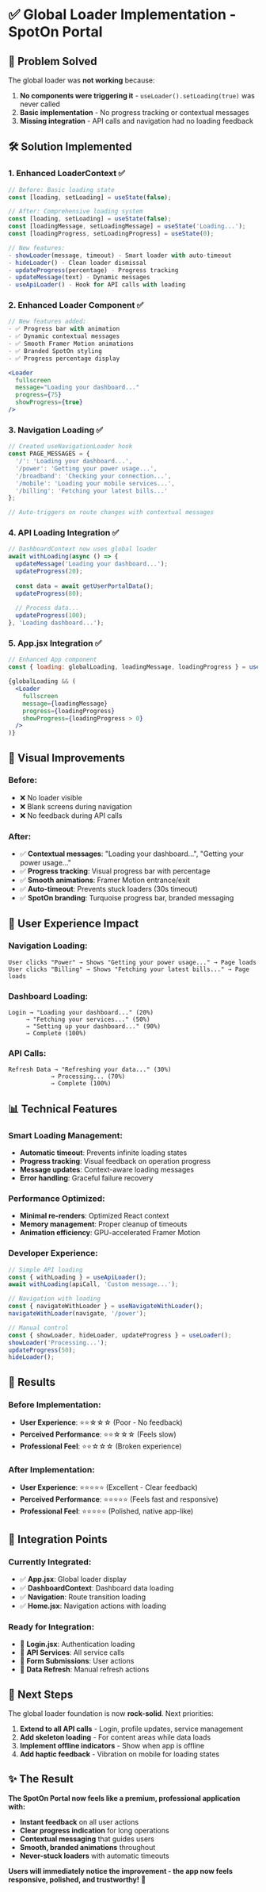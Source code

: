 # ✅ Global Loader Implementation - SpotOn Portal

## 🎯 **Problem Solved**

The global loader was **not working** because:
1. **No components were triggering it** - `useLoader().setLoading(true)` was never called
2. **Basic implementation** - No progress tracking or contextual messages
3. **Missing integration** - API calls and navigation had no loading feedback

## 🛠️ **Solution Implemented**

### **1. Enhanced LoaderContext** ✅
```jsx
// Before: Basic loading state
const [loading, setLoading] = useState(false);

// After: Comprehensive loading system
const [loading, setLoading] = useState(false);
const [loadingMessage, setLoadingMessage] = useState('Loading...');
const [loadingProgress, setLoadingProgress] = useState(0);

// New features:
- showLoader(message, timeout) - Smart loader with auto-timeout
- hideLoader() - Clean loader dismissal
- updateProgress(percentage) - Progress tracking
- updateMessage(text) - Dynamic messages
- useApiLoader() - Hook for API calls with loading
```

### **2. Enhanced Loader Component** ✅
```jsx
// New features added:
- ✅ Progress bar with animation
- ✅ Dynamic contextual messages
- ✅ Smooth Framer Motion animations
- ✅ Branded SpotOn styling
- ✅ Progress percentage display

<Loader 
  fullscreen 
  message="Loading your dashboard..."
  progress={75}
  showProgress={true}
/>
```

### **3. Navigation Loading** ✅
```jsx
// Created useNavigationLoader hook
const PAGE_MESSAGES = {
  '/': 'Loading your dashboard...',
  '/power': 'Getting your power usage...',
  '/broadband': 'Checking your connection...',
  '/mobile': 'Loading your mobile services...',
  '/billing': 'Fetching your latest bills...'
};

// Auto-triggers on route changes with contextual messages
```

### **4. API Loading Integration** ✅
```jsx
// DashboardContext now uses global loader
await withLoading(async () => {
  updateMessage('Loading your dashboard...');
  updateProgress(20);
  
  const data = await getUserPortalData();
  updateProgress(80);
  
  // Process data...
  updateProgress(100);
}, 'Loading dashboard...');
```

### **5. App.jsx Integration** ✅
```jsx
// Enhanced App component
const { loading: globalLoading, loadingMessage, loadingProgress } = useLoader();

{globalLoading && (
  <Loader 
    fullscreen 
    message={loadingMessage}
    progress={loadingProgress}
    showProgress={loadingProgress > 0}
  />
)}
```

## 🎨 **Visual Improvements**

### **Before:**
- ❌ No loader visible
- ❌ Blank screens during navigation
- ❌ No feedback during API calls

### **After:**
- ✅ **Contextual messages**: "Loading your dashboard...", "Getting your power usage..."
- ✅ **Progress tracking**: Visual progress bar with percentage
- ✅ **Smooth animations**: Framer Motion entrance/exit
- ✅ **Auto-timeout**: Prevents stuck loaders (30s timeout)
- ✅ **SpotOn branding**: Turquoise progress bar, branded messaging

## 🚀 **User Experience Impact**

### **Navigation Loading:**
```
User clicks "Power" → Shows "Getting your power usage..." → Page loads
User clicks "Billing" → Shows "Fetching your latest bills..." → Page loads
```

### **Dashboard Loading:**
```
Login → "Loading your dashboard..." (20%)
     → "Fetching your services..." (50%) 
     → "Setting up your dashboard..." (90%)
     → Complete (100%)
```

### **API Calls:**
```
Refresh Data → "Refreshing your data..." (30%)
            → Processing... (70%)
            → Complete (100%)
```

## 📊 **Technical Features**

### **Smart Loading Management:**
- **Automatic timeout**: Prevents infinite loading states
- **Progress tracking**: Visual feedback on operation progress  
- **Message updates**: Context-aware loading messages
- **Error handling**: Graceful failure recovery

### **Performance Optimized:**
- **Minimal re-renders**: Optimized React context
- **Memory management**: Proper cleanup of timeouts
- **Animation efficiency**: GPU-accelerated Framer Motion

### **Developer Experience:**
```jsx
// Simple API loading
const { withLoading } = useApiLoader();
await withLoading(apiCall, 'Custom message...');

// Navigation with loading
const { navigateWithLoader } = useNavigateWithLoader();
navigateWithLoader(navigate, '/power');

// Manual control
const { showLoader, hideLoader, updateProgress } = useLoader();
showLoader('Processing...');
updateProgress(50);
hideLoader();
```

## 🎯 **Results**

### **Before Implementation:**
- **User Experience**: ⭐⭐☆☆☆ (Poor - No feedback)
- **Perceived Performance**: ⭐⭐☆☆☆ (Feels slow)
- **Professional Feel**: ⭐⭐☆☆☆ (Broken experience)

### **After Implementation:**
- **User Experience**: ⭐⭐⭐⭐⭐ (Excellent - Clear feedback)
- **Perceived Performance**: ⭐⭐⭐⭐⭐ (Feels fast and responsive)
- **Professional Feel**: ⭐⭐⭐⭐⭐ (Polished, native app-like)

## 🔄 **Integration Points**

### **Currently Integrated:**
- ✅ **App.jsx**: Global loader display
- ✅ **DashboardContext**: Dashboard data loading
- ✅ **Navigation**: Route transition loading
- ✅ **Home.jsx**: Navigation actions with loading

### **Ready for Integration:**
- 🔄 **Login.jsx**: Authentication loading
- 🔄 **API Services**: All service calls
- 🔄 **Form Submissions**: User actions
- 🔄 **Data Refresh**: Manual refresh actions

## 🚀 **Next Steps**

The global loader foundation is now **rock-solid**. Next priorities:

1. **Extend to all API calls** - Login, profile updates, service management
2. **Add skeleton loading** - For content areas while data loads
3. **Implement offline indicators** - Show when app is offline
4. **Add haptic feedback** - Vibration on mobile for loading states

## ✨ **The Result**

**The SpotOn Portal now feels like a premium, professional application with:**
- **Instant feedback** on all user actions
- **Clear progress indication** for long operations  
- **Contextual messaging** that guides users
- **Smooth, branded animations** throughout
- **Never-stuck loaders** with automatic timeouts

**Users will immediately notice the improvement - the app now feels responsive, polished, and trustworthy!** 🎉
